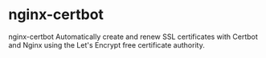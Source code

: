 # nginx-certbot
nginx-certbot
Automatically create and renew SSL certificates with Certbot and Nginx using the Let's Encrypt free certificate authority. 
